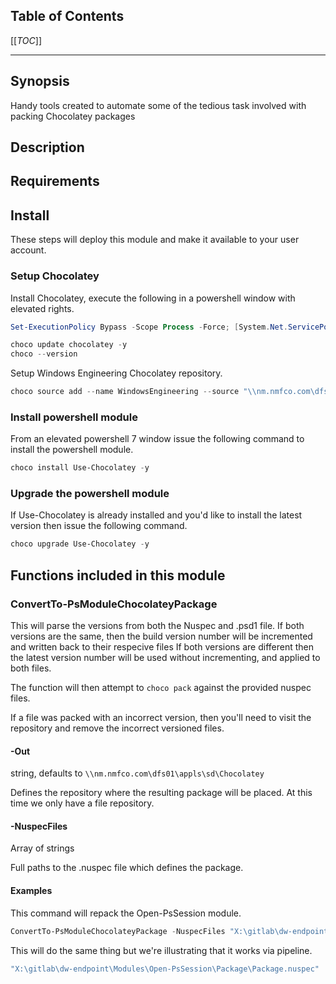 ## Table of Contents

[[_TOC_]]

----

## Synopsis

Handy tools created to automate some of the tedious task involved with packing Chocolatey packages

## Description 



## Requirements


## Install

These steps will deploy this module and make it available to your user account.


### Setup Chocolatey

Install Chocolatey, execute the following in a powershell window with elevated rights.
```powershell
Set-ExecutionPolicy Bypass -Scope Process -Force; [System.Net.ServicePointManager]::SecurityProtocol = [System.Net.ServicePointManager]::SecurityProtocol -bor 3072; iex ((New-Object System.Net.WebClient).DownloadString('https://community.chocolatey.org/install.ps1'))

choco update chocolatey -y
choco --version
```

Setup Windows Engineering Chocolatey repository.
```powershell
choco source add --name WindowsEngineering --source "\\nm.nmfco.com\dfs01\appls\sd\Chocolatey\"
```

### Install powershell module

From an elevated powershell 7 window issue the following command to install the powershell module.
```powershell
choco install Use-Chocolatey -y
```


### Upgrade the powershell module

If Use-Chocolatey is already installed and you'd like to install the latest version then issue the following command.
```powershell
choco upgrade Use-Chocolatey -y
```


## Functions included in this module

### ConvertTo-PsModuleChocolateyPackage

This will parse the versions from both the Nuspec and .psd1 file. 
If both versions are the same, then the build version number will be incremented and written back to their respecive files
If both versions are different then the latest version number will be used without incrementing, and applied to both files. 

The function will then attempt to `choco pack` against the provided nuspec files.

If a file was packed with an incorrect version, then you'll need to visit the repository and remove the incorrect versioned files.

#### -Out

string, defaults to `\\nm.nmfco.com\dfs01\appls\sd\Chocolatey`

Defines the repository where the resulting package will be placed. At this time we only have a file repository.

#### -NuspecFiles

Array of strings

Full paths to the .nuspec file which defines the package.


#### Examples

This command will repack the Open-PsSession module.

```powershell
ConvertTo-PsModuleChocolateyPackage -NuspecFiles "X:\gitlab\dw-endpoint\Modules\Open-PsSession\Package\Package.nuspec"
```

This will do the same thing but we're illustrating that it works via pipeline.

```powershell
"X:\gitlab\dw-endpoint\Modules\Open-PsSession\Package\Package.nuspec" | ConvertTo-PsModuleChocolateyPackage 
```


